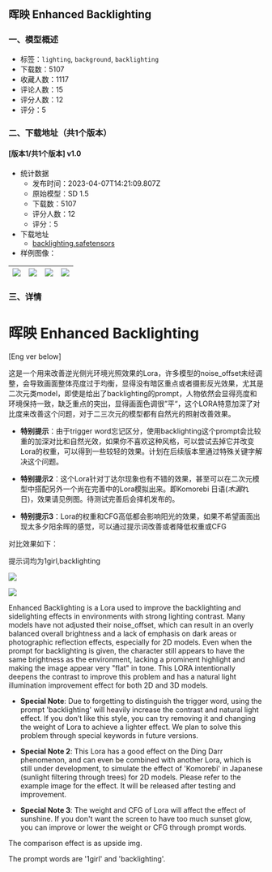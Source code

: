 ## 晖映 Enhanced Backlighting
### 一、模型概述

- 标签：`lighting`, `background`, `backlighting`
- 下载数：5107
- 收藏人数：1117
- 评论人数：15
- 评分人数：12
- 评分：5

### 二、下载地址（共1个版本）

#### [版本1/共1个版本] v1.0

- 统计数据
  - 发布时间：2023-04-07T14:21:09.807Z
  - 原始模型：SD 1.5
  - 下载数：5107
  - 评分人数：12
  - 评分：5
- 下载地址
  - [backlighting.safetensors](https://civitai.com/api/download/models/39164)
- 样例图像：

| <img src="https://image.civitai.com/xG1nkqKTMzGDvpLrqFT7WA/7e30c8d2-8800-4d80-69f6-0b18033f2900/width=450/434169.jpeg" /> | <img src="https://image.civitai.com/xG1nkqKTMzGDvpLrqFT7WA/9bfbfb9a-6c51-474b-130d-cc231be56b00/width=450/434170.jpeg" /> | <img src="https://image.civitai.com/xG1nkqKTMzGDvpLrqFT7WA/7782350c-0f74-42ed-9b97-6c4712be9400/width=450/433624.jpeg" /> | <img src="https://image.civitai.com/xG1nkqKTMzGDvpLrqFT7WA/9d6bc412-d372-4026-342e-4c7ad2af3d00/width=450/433596.jpeg" /> |
| ---- | ---- | ---- | ---- |


### 三、详情
<h1>晖映 Enhanced Backlighting</h1><p>[Eng ver below]</p><p>这是一个用来改善逆光侧光环境光照效果的Lora，许多模型的noise_offset未经调整，会导致画面整体亮度过于均衡，显得没有暗区重点或者摄影反光效果，尤其是二次元类model，即使是给出了backlighting的prompt，人物依然会显得亮度和环境保持一致，缺乏重点的突出，显得画面色调很”平“，这个LORA特意加深了对比度来改善这个问题，对于二三次元的模型都有自然光的照射改善效果。</p><ul><li><p><strong>特别提示</strong>：由于trigger word忘记区分，使用backlighting这个prompt会比较重的加深对比和自然光效，如果你不喜欢这种风格，可以尝试去掉它并改变Lora的权重，可以得到一些较轻的效果。计划在后续版本里通过特殊关键字解决这个问题。</p></li><li><p><strong>特别提示2</strong>：这个Lora针对丁达尔现象也有不错的效果，甚至可以在二次元模型中搭配另外一个尚在完善中的Lora模拟出来。即Komorebi 日语(<em>木漏</em>れ日)，效果请见例图。待测试完善后会择机发布的。</p></li><li><p><strong>特别提示3</strong>：Lora的权重和CFG高低都会影响阳光的效果，如果不希望画面出现太多夕阳余晖的感觉，可以通过提示词改善或者降低权重或CFG</p></li></ul><p>对比效果如下：</p><p></p><p>提示词均为1girl,backlighting</p><p></p><img src="https://imagecache.civitai.com/xG1nkqKTMzGDvpLrqFT7WA/9fd066fa-982f-43dd-37a3-490d32da9500/width=525/9fd066fa-982f-43dd-37a3-490d32da9500.jpeg" /><p></p><img src="https://imagecache.civitai.com/xG1nkqKTMzGDvpLrqFT7WA/faf9c2e2-4920-46fd-6386-de7795d5ea00/width=525/faf9c2e2-4920-46fd-6386-de7795d5ea00.jpeg" /><p>Enhanced Backlighting is a Lora used to improve the backlighting and sidelighting effects in environments with strong lighting contrast. Many models have not adjusted their noise_offset, which can result in an overly balanced overall brightness and a lack of emphasis on dark areas or photographic reflection effects, especially for 2D models. Even when the prompt for backlighting is given, the character still appears to have the same brightness as the environment, lacking a prominent highlight and making the image appear very "flat" in tone. This LORA intentionally deepens the contrast to improve this problem and has a natural light illumination improvement effect for both 2D and 3D models.</p><ul><li><p><strong>Special Note</strong>: Due to forgetting to distinguish the trigger word, using the prompt 'backlighting' will heavily increase the contrast and natural light effect. If you don't like this style, you can try removing it and changing the weight of Lora to achieve a lighter effect. We plan to solve this problem through special keywords in future versions.</p></li><li><p><strong>Special Note 2</strong>: This Lora has a good effect on the Ding Darr phenomenon, and can even be combined with another Lora, which is still under development, to simulate the effect of 'Komorebi' in Japanese (sunlight filtering through trees) for 2D models. Please refer to the example image for the effect. It will be released after testing and improvement.</p></li><li><p><strong>Special Note 3</strong>: The weight and CFG of Lora will affect the effect of sunshine. If you don't want the screen to have too much sunset glow, you can improve or lower the weight or CFG through prompt words.</p></li></ul><p>The comparison effect is as upside img.</p><p>The prompt words are '1girl' and 'backlighting'.</p>